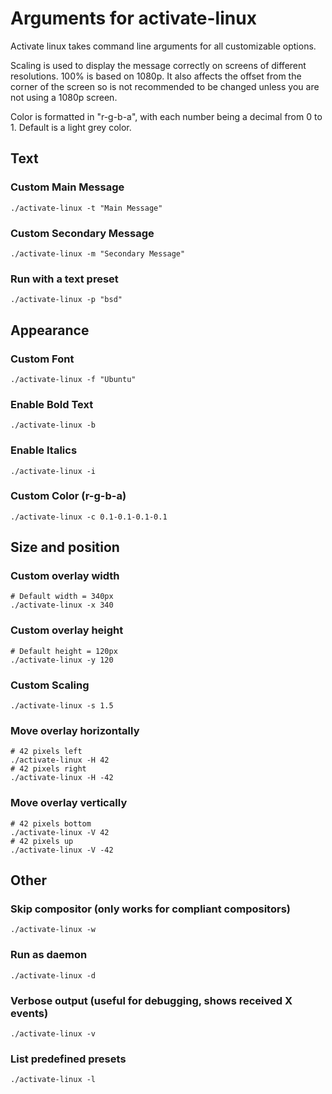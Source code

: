 # Arguments for activate-linux

Activate linux takes command line arguments for all customizable options.

Scaling is used to display the message correctly on screens of different resolutions. 100% is based on 1080p. It also affects the offset from the corner of the screen
so is not recommended to be changed unless you are not using a 1080p screen.

Color is formatted in "r-g-b-a", with each number being a decimal from 0 to 1. Default is a light grey color.

## Text

### Custom Main Message
```console
./activate-linux -t "Main Message"
```

### Custom Secondary Message
```console
./activate-linux -m "Secondary Message"
```

### Run with a text preset
```console
./activate-linux -p "bsd"
```

## Appearance

### Custom Font
```console
./activate-linux -f "Ubuntu"
```

### Enable Bold Text
```console
./activate-linux -b
```

### Enable Italics
```console
./activate-linux -i
```

### Custom Color (r-g-b-a)
```console
./activate-linux -c 0.1-0.1-0.1-0.1
```

## Size and position

### Custom overlay width
```console
# Default width = 340px
./activate-linux -x 340
```

### Custom overlay height
```console
# Default height = 120px
./activate-linux -y 120
```

### Custom Scaling
```console
./activate-linux -s 1.5
```

### Move overlay horizontally
```console
# 42 pixels left
./activate-linux -H 42
# 42 pixels right
./activate-linux -H -42
```

### Move overlay vertically
```console
# 42 pixels bottom
./activate-linux -V 42
# 42 pixels up
./activate-linux -V -42
```

## Other

### Skip compositor (only works for compliant compositors)
```console
./activate-linux -w
```

### Run as daemon
```console
./activate-linux -d
```

### Verbose output (useful for debugging, shows received X events)
```console
./activate-linux -v
```

### List predefined presets
```console
./activate-linux -l
```
